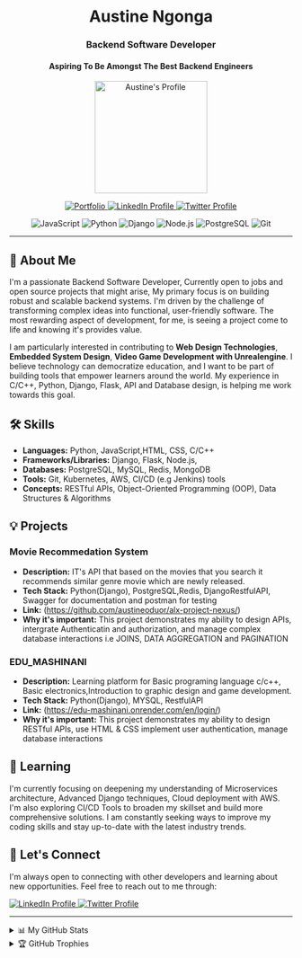 <div align="center">

  <h1>Austine Ngonga</h1>
  <!-- A short description about your roles -->
  <h3>Backend Software Developer</h3>
  <h4>Aspiring To Be Amongst The Best Backend Engineers</h4>

  <!-- Animated GIF or Static Profile Picture - Replace with your image URL -->
  <img src="https://marketplace.canva.com/_nbAc/MADFkp_nbAc/2/tl/canva-technology-icon-MADFkp_nbAc.png" alt="Austine's Profile" width="200">

  <!-- Badges showcasing your skills -->
  <p>
    <a href="https://www.linkedin.com/pulse/librarify-spotify-books-austine-oduor/">
      <img src="https://img.shields.io/badge/-Portfolio-blueviolet?style=flat-square" alt="Portfolio" />
    </a>
    <a href="https://www.linkedin.com/in/austine-oduor-ngonga">
      <img src="https://img.shields.io/badge/-LinkedIn-blue?style=flat-square&logo=linkedin&logoColor=white" alt="LinkedIn Profile" />
    </a>
    <a href="https://x.com/NgongaAustine">
      <img src="https://img.shields.io/badge/-Twitter-blue?style=flat-square&logo=twitter&logoColor=white" alt="Twitter Profile" />
    </a>
  </p>
  <p>
    <img src="https://img.shields.io/badge/JavaScript-F7DF1E?style=flat-square&logo=javascript&logoColor=black" alt="JavaScript" />
    <img src="https://img.shields.io/badge/Python-3776AB?style=flat-square&logo=python&logoColor=white" alt="Python" />
    <img src="https://img.shields.io/badge/Django-092E20?style=flat-square&logo=django&logoColor=white" alt="Django" />
    <img src="https://img.shields.io/badge/Node.js-339933?style=flat-square&logo=nodedotjs&logoColor=white" alt="Node.js" />
    <img src="https://img.shields.io/badge/PostgreSQL-4169E1?style=flat-square&logo=postgresql&logoColor=white" alt="PostgreSQL" />
    <img src="https://img.shields.io/badge/Git-F05032?style=flat-square&logo=git&logoColor=white" alt="Git" />
    <!-- Add more badges for your skills -->
  </p>

</div>

---

## 🚀 About Me

<!-- A concise and compelling introduction about yourself -->

I'm a passionate Backend Software Developer, Currently open to jobs and open source projects that might arise, My primary focus is on building robust and scalable backend systems. I'm driven by the challenge of transforming complex ideas into functional, user-friendly software.  The most rewarding aspect of development, for me, is seeing a project come to life and knowing it's provides value.

I am particularly interested in contributing to **Web Design Technologies**, **Embedded System Design**, **Video Game Development with Unrealengine**.  I believe technology can democratize education, and I want to be part of building tools that empower learners around the world.  My experience in C/C++, Python, Django, Flask, API and Database design, is helping me work towards this goal.

## 🛠️ Skills

<!-- A structured list of your technical skills -->

*   **Languages:** Python, JavaScript,HTML, CSS, C/C++
*   **Frameworks/Libraries:** Django, Flask, Node.js,
*   **Databases:** PostgreSQL, MySQL, Redis, MongoDB
*   **Tools:** Git, Kubernetes, AWS, CI/CD (e.g Jenkins) tools
*   **Concepts:** RESTful APIs, Object-Oriented Programming (OOP), Data Structures & Algorithms

## 💡 Projects

<!-- Showcase best projects with descriptions and links -->
### Movie Recommedation System

*   **Description:**  IT's API that based on the movies that you search it recommends similar genre movie which are newly released.
*   **Tech Stack:** Python(Django), PostgreSQL,Redis, DjangoRestfulAPI, Swagger for documentation and postman for testing
*   **Link:** (https://github.com/austineoduor/alx-project-nexus/)
*   **Why it's important:** This project demonstrates my ability to design APIs, intergrate Authenticatin and authorization, and manage complex database interactions i.e JOINS, DATA AGGREGATION and PAGINATION

<!-- Consider adding images or GIFs of your projects -->

### EDU_MASHINANI

*   **Description:** Learning platform for Basic programing language c/c++, Basic electronics,Introduction to graphic design and game development.
*   **Tech Stack:** Python(Django), MYSQL, RestfulAPI
*   **Link:** (https://edu-mashinani.onrender.com/en/login/)
*   **Why it's important:** This project demonstrates my ability to design RESTful APIs, use HTML & CSS  implement user authentication, manage database interactions

<!-- Consider adding images or GIFs of your projects -->

## 🌱 Learning

<!-- What are you currently learning or interested in learning? -->

I'm currently focusing on deepening my understanding of Microservices architecture,  Advanced Django techniques,  Cloud deployment with AWS.  I'm also exploring CI/CD Tools to broaden my skillset and build more comprehensive solutions.  I am constantly seeking ways to improve my coding skills and stay up-to-date with the latest industry trends.

## 🤝 Let's Connect

<!-- Your contact information and a call to action -->

I'm always open to connecting with other developers and learning about new opportunities.  Feel free to reach out to me through:

  <a href="https://www.linkedin.com/in/austine-oduor-ngonga">
      <img src="https://img.shields.io/badge/-LinkedIn-blue?style=flat-square&logo=linkedin&logoColor=white" alt="LinkedIn Profile" />
    </a>
    <a href="https://x.com/NgongaAustine">
      <img src="https://img.shields.io/badge/-Twitter-blue?style=flat-square&logo=twitter&logoColor=white" alt="Twitter Profile" />
    </a>

---

<!-- Optional Section: GitHub Stats -->
<details>
  <summary>📊 My GitHub Stats</summary>
  <br/>
  <!-- GitHub Stats Card -->
  <a href="https://github.com/austineoduor">
    <img align="center" src="https://github-readme-stats.vercel.app/api?username=austineoduor&show_icons=true&theme=dark&line_height=27" alt="austineoduor's GitHub Stats" />
  </a>
  <!-- Most Used Languages Card -->
  <a href="https://github.com/austineoduor">
    <img align="center" src="https://github-readme-stats.vercel.app/api/top-langs/?username=austineoduor&layout=compact&theme=dark" alt="austineoduor's Top Languages" />
  </a>
</details>

<!-- Optional: Trophies-->
<details>
 <summary>🏆 GitHub Trophies</summary>
 <br/>
   <a href="https://github.com/austineoduor">
    <img align="center" src="https://github-profile-trophy.vercel.app/?username=austineoduor&theme=radical" alt="austineoduor's GitHub Trophies" />
  </a>
</details>

<!--
## Thanks for visiting my profile!
-->
